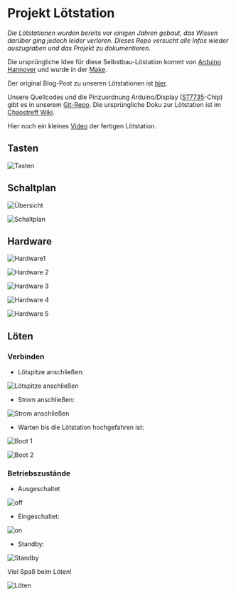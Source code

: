 # Projekt Lötstation

_Die Lötstationen wurden bereits vor einigen Jahren gebaut, das Wissen darüber ging jedoch leider verloren. Dieses Repo versucht alle Infos wieder auszugraben und das Projekt zu dokumentieren._

Die ursprüngliche Idee für diese Selbstbau-Löstation kommt von [Arduino Hannover](https://github.com/ArduinoHannover/Maiskolben) und wurde in der [Make](vorgestellt).

Der original Blog-Post zu unseren Lötstationen ist [hier](https://chaos-hip.de/post/2020/09/22_maiskolben_dht/). 

Unsere Quellcodes und die Pinzuordnung Arduino/Display ([ST7735](./ST7735.pdf)-Chip) gibt es in unserem [Git-Repo](https://github.com/makes-hacks-hip/Maiskolben_Hip_Firmware).
Die ursprüngliche Doku zur Lötstation ist im  [Chaostreff Wiki](https://wiki.chaos-hip.de/de/projekte/maiskolben).

Hier noch ein kleines [Video](./in_action.MP4) der fertigen Lötstation.

## Tasten

![Tasten](keys.png)


## Schaltplan

![Übersicht](Übersicht.JPG)


![Schaltplan](Schaltplan.JPG)



## Hardware

![Hardware1](./hardware1.JPEG)

![Hardware 2](./hardware2.JPEG)

![Hardware 3](./hardware3.JPEG)

![Hardware 4](./hardware4.JPEG)

![Hardware 5](./hardware5.JPEG)

## Löten

### Verbinden

- Lötspitze anschließen:

![Lötspitze anschließen](connect1.JPEG)

- Strom anschließen:

![Strom anschließen](connect1.JPEG)

- Warten bis die Lötstation hochgefahren ist:

![Boot 1](boot1.JPEG)

![Boot 2](boot2.JPEG)

### Betriebszustände

- Ausgeschaltet

![off](off.JPEG)

- Eingeschaltet:

![on](on.JPEG)

- Standby:

![Standby](standby.JPEG)

Viel Spaß beim Löten!

![Löten](solder.JPEG)




